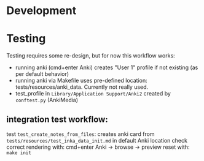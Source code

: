 # Development


# Testing
Testing requires some re-design, but for now this workflow works:

- running anki (cmd+enter Anki) creates "User 1" profile if not existing (as per default behavior)
- running anki via Makefile uses pre-defined location: tests/resources/anki_data. Currently not really used.
- test_profile in `Library/Application Support/Anki2` created by `conftest.py` (AnkiMedia)

## integration test workflow:
test `test_create_notes_from_files`: creates anki card from `tests/resources/test_inka_data_init.md` in default Anki location
check correct rendering with: cmd+enter Anki -> browse -> preview
reset with: `make init`
